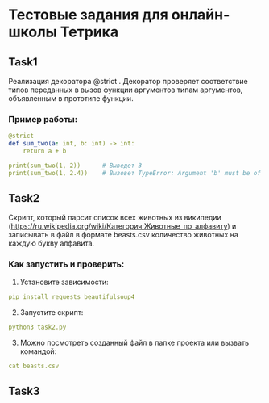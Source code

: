 #  Тестовые задания для онлайн-школы Тетрика

##  Task1

Реализация декоратора @strict . Декоратор проверяет соответствие типов переданных в вызов функции аргументов типам аргументов, объявленным в прототипе функции.

### Пример работы:

```yaml
@strict
def sum_two(a: int, b: int) -> int:
    return a + b

print(sum_two(1, 2))      # Выведет 3
print(sum_two(1, 2.4))    # Вызовет TypeError: Argument 'b' must be of type int, not float
```



##  Task2

Скрипт, который парсит список всех животных из википедии (https://ru.wikipedia.org/wiki/Категория:Животные_по_алфавиту) и записывать в файл в формате beasts.csv количество животных на каждую букву алфавита.

###  Как запустить и проверить:

1. Установите зависимости: 


```yaml
pip install requests beautifulsoup4
```

2. Запустите скрипт: 

```yaml
python3 task2.py
```

3. Можно посмотреть созданный файл в папке проекта или вызвать командой: 

```yaml
cat beasts.csv
```



##  Task3